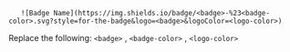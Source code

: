 ```
   ![Badge Name](https://img.shields.io/badge/<badge>-%23<badge-color>.svg?style=for-the-badge&logo=<badge>&logoColor=<logo-color>)
```

Replace the following: `<badge>` , `<badge-color>` , `<logo-color>`
